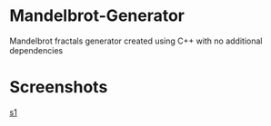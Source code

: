 # Mandelbrot-Generator
Mandelbrot fractals generator created using C++ with no additional dependencies
# Screenshots
[s1](image.bmp)
